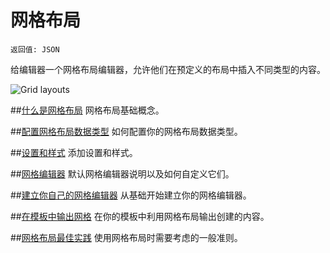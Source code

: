 # 网格布局

`返回值: JSON`

给编辑器一个网格布局编辑器，允许他们在预定义的布局中插入不同类型的内容。

![Grid layouts](Grid-Layout/images/editor.png)

##[什么是网格布局](Grid-Layout/What-Are-Grid-Layouts.md)
网格布局基础概念。

##[配置网格布局数据类型](Grid-Layout/configuring-the-grid-layout-datatype.md)
如何配置你的网格布局数据类型。

##[设置和样式](Grid-Layout/Settings-and-styles.md)
添加设置和样式。

##[网格编辑器](Grid-Layout/grid-editors.md)
默认网格编辑器说明以及如何自定义它们。

##[建立你自己的网格编辑器](Grid-Layout/build-your-own-editor.md)
从基础开始建立你的网格编辑器。

##[在模板中输出网格](Grid-Layout/Render-Grid-In-Template.md)
在你的模板中利用网格布局输出创建的内容。

##[网格布局最佳实践](Grid-Layout/Grid-Layout-Best-Practices.md)
使用网格布局时需要考虑的一般准则。